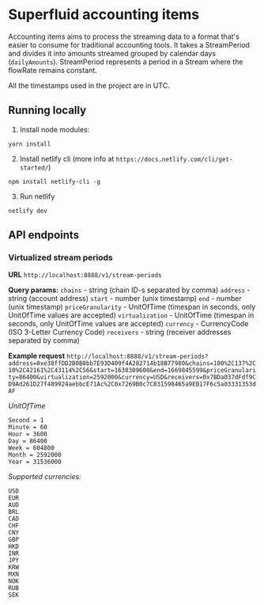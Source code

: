 # Superfluid accounting items

Accounting items aims to process the streaming data to a format that's easier to consume for traditional accounting tools. It takes a StreamPeriod and divides it into amounts streamed grouped by calendar days (`dailyAmounts`). StreamPeriod represents a period in a Stream where the flowRate remains constant.

All the timestamps used in the project are in UTC.


## Running locally

1) Install node modules:
```
yarn install
```

2) Install netlify cli (more info at `https://docs.netlify.com/cli/get-started/`)
```
npm install netlify-cli -g

```

3) Run netlify
```
netlify dev
```

## API endpoints

### Virtualized stream periods

**URL**
`http://localhost:8888/v1/stream-periods`

**Query params:**
`chains` - string (chain ID-s separated by comma)
`address` - string (account address)
`start` - number (unix timestamp)
`end` - number (unix timestamp)
`priceGranularity` - UnitOfTime (timespan in seconds, only UnitOfTime values are accepted)
`virtualization` - UnitOfTime (timespan in seconds, only UnitOfTime values are accepted)
`currency` - CurrencyCode (ISO 3-Letter Currency Code)
`receivers` - string (receiver addresses separated by comma)

**Example request**
`http://localhost:8888/v1/stream-periods?address=0xe38ffDD2B0B8bb7E93D409f4A282714b18B77980&chains=100%2C137%2C10%2C42161%2C43114%2C56&start=1638309600&end=1669845599&priceGranularity=86400&virtualization=2592000&currency=USD&receivers=0x7BDa037dFdf9CD9Ad261D27f489924aebbcE71Ac%2C0x7269B0c7C831598465a9EB17F6c5a03331353dAF`

*UnitOfTime*
```
Second = 1
Minute = 60
Hour = 3600
Day = 86400
Week = 604800
Month = 2592000
Year = 31536000
```

*Supported currencies:*
```
USD
EUR
AUD
BRL
CAD
CHF
CNY
GBP
HKD
INR
JPY
KRW
MXN
NOK
RUB
SEK
```